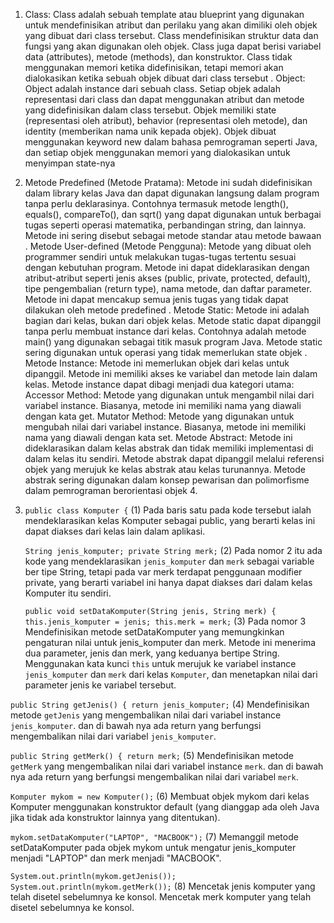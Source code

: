1. Class: Class adalah sebuah template atau blueprint yang digunakan untuk mendefinisikan atribut dan perilaku yang akan dimiliki oleh objek yang dibuat dari class tersebut. Class mendefinisikan struktur data dan fungsi yang akan digunakan oleh objek. Class juga dapat berisi variabel data (attributes), metode (methods), dan konstruktor. Class tidak menggunakan memori ketika didefinisikan, tetapi memori akan dialokasikan ketika sebuah objek dibuat dari class tersebut .
   Object: Object adalah instance dari sebuah class. Setiap objek adalah representasi dari class dan dapat menggunakan atribut dan metode yang didefinisikan dalam class tersebut. Objek memiliki state (representasi oleh atribut), behavior (representasi oleh metode), dan identity (memberikan nama unik kepada objek). Objek dibuat menggunakan keyword new dalam bahasa pemrograman seperti Java, dan setiap objek menggunakan memori yang dialokasikan untuk menyimpan state-nya

2. Metode Predefined (Metode Pratama): Metode ini sudah didefinisikan dalam library kelas Java dan dapat digunakan langsung dalam program tanpa perlu deklarasinya. Contohnya termasuk metode length(), equals(), compareTo(), dan sqrt() yang dapat digunakan untuk berbagai tugas seperti operasi matematika, perbandingan string, dan lainnya. Metode ini sering disebut sebagai metode standar atau metode bawaan .
Metode User-defined (Metode Pengguna): Metode yang dibuat oleh programmer sendiri untuk melakukan tugas-tugas tertentu sesuai dengan kebutuhan program. Metode ini dapat dideklarasikan dengan atribut-atribut seperti jenis akses (public, private, protected, default), tipe pengembalian (return type), nama metode, dan daftar parameter. Metode ini dapat mencakup semua jenis tugas yang tidak dapat dilakukan oleh metode predefined .
Metode Static: Metode ini adalah bagian dari kelas, bukan dari objek kelas. Metode static dapat dipanggil tanpa perlu membuat instance dari kelas. Contohnya adalah metode main() yang digunakan sebagai titik masuk program Java. Metode static sering digunakan untuk operasi yang tidak memerlukan state objek .
Metode Instance: Metode ini memerlukan objek dari kelas untuk dipanggil. Metode ini memiliki akses ke variabel dan metode lain dalam kelas. Metode instance dapat dibagi menjadi dua kategori utama:
Accessor Method: Metode yang digunakan untuk mengambil nilai dari variabel instance. Biasanya, metode ini memiliki nama yang diawali dengan kata get.
Mutator Method: Metode yang digunakan untuk mengubah nilai dari variabel instance. Biasanya, metode ini memiliki nama yang diawali dengan kata set.
Metode Abstract: Metode ini dideklarasikan dalam kelas abstrak dan tidak memiliki implementasi di dalam kelas itu sendiri. Metode abstrak dapat dipanggil melalui referensi objek yang merujuk ke kelas abstrak atau kelas turunannya. Metode abstrak sering digunakan dalam konsep pewarisan dan polimorfisme dalam pemrograman berorientasi objek 4.

3. `public class Komputer {`
   (1) Pada baris satu pada kode tersebut ialah mendeklarasikan kelas Komputer sebagai public, yang berarti kelas ini dapat diakses dari kelas lain dalam aplikasi.

   `
   String jenis_komputer;
   private String merk;
   `
   (2) Pada nomor 2 itu ada kode yang mendeklarasikan `jenis_komputer` dan `merk` sebagai variable ber tipe String, tetapi pada var merk terdapat penggunaan modifier private, yang berarti variabel ini hanya dapat diakses dari dalam kelas Komputer itu sendiri.

    `
   public void setDataKomputer(String jenis, String merk) {
   this.jenis_komputer = jenis;
   this.merk = merk;
   `
   (3) Pada nomor 3 Mendefinisikan metode setDataKomputer yang memungkinkan pengaturan nilai untuk jenis_komputer dan merk. Metode ini menerima dua parameter, jenis dan merk, yang keduanya bertipe String.
       Menggunakan kata kunci `this` untuk merujuk ke variabel instance `jenis_komputer` dan `merk` dari kelas `Komputer`, dan menetapkan nilai dari parameter jenis ke variabel tersebut.

`
public String getJenis() {
return jenis_komputer;
`
   (4) Mendefinisikan metode `getJenis` yang mengembalikan nilai dari variabel instance `jenis_komputer`.
       dan di bawah nya ada return yang berfungsi mengembalikan nilai dari variabel `jenis_komputer`.
   
`
public String getMerk() {
return merk;
`
   (5) Mendefinisikan metode `getMerk` yang mengembalikan nilai dari variabel instance `merk`.
       dan di bawah nya ada return yang berfungsi mengembalikan nilai dari variabel `merk`.
   
`
Komputer mykom = new Komputer();
`
   (6) Membuat objek mykom dari kelas Komputer menggunakan konstruktor default (yang dianggap ada oleh Java jika tidak ada konstruktor lainnya yang ditentukan).
   
`
mykom.setDataKomputer("LAPTOP", "MACBOOK");
`
   (7) Memanggil metode setDataKomputer pada objek mykom untuk mengatur jenis_komputer menjadi "LAPTOP" dan merk menjadi "MACBOOK".
   
`
System.out.println(mykom.getJenis());
System.out.println(mykom.getMerk());
`
   (8) Mencetak jenis komputer yang telah disetel sebelumnya ke konsol.
       Mencetak merk komputer yang telah disetel sebelumnya ke konsol.
